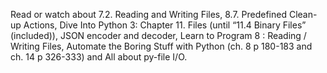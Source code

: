 Read or watch about 7.2. Reading and Writing Files, 8.7. Predefined Clean-up Actions, Dive Into Python 3: Chapter 11. Files (until “11.4 Binary Files” (included)), JSON encoder and decoder, Learn to Program 8 : Reading / Writing Files, Automate the Boring Stuff with Python (ch. 8 p 180-183 and ch. 14 p 326-333) and All about py-file I/O.
